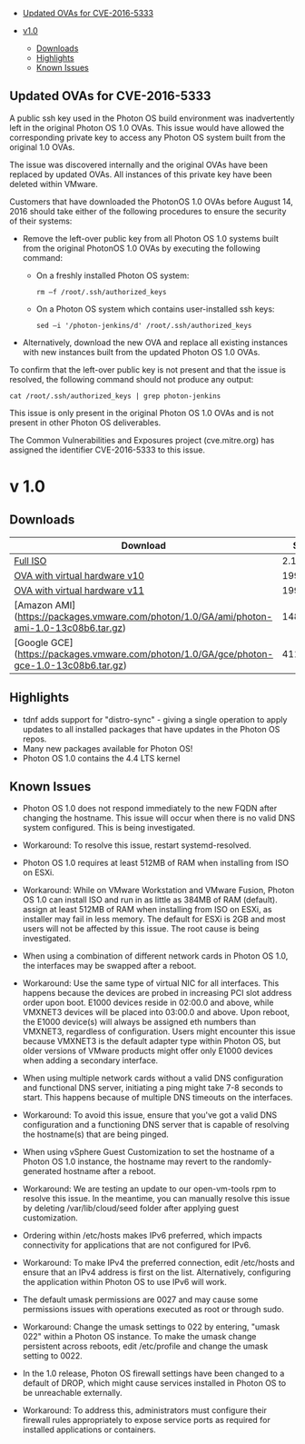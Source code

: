- [Updated OVAs for CVE-2016-5333](#updated-ovas-for-CVE20165333)

- [v1.0](#v1.0)
  - [Downloads](#downloads)
  - [Highlights](#highlights)
  - [Known Issues](#known-issues)
  
## Updated OVAs for CVE-2016-5333

A public ssh key used in the Photon OS build environment was inadvertently left in the original Photon OS 1.0 OVAs. 
This issue would have allowed the corresponding private key to access any Photon OS system built from the original 1.0 OVAs.

The issue was discovered internally and the original OVAs have been replaced by updated OVAs. All instances of this private key have been deleted within VMware. 
 
Customers that have downloaded the PhotonOS 1.0 OVAs before August 14, 2016 should take either of the following procedures to ensure the security of their systems:

- Remove the left-over public key from all Photon OS 1.0 systems built from the original PhotonOS 1.0 OVAs by executing the following command:
  - On a freshly installed Photon OS system: 
  
    ```rm –f /root/.ssh/authorized_keys```
  - On a Photon OS system which contains user-installed ssh keys: 
  
    ```sed –i '/photon-jenkins/d' /root/.ssh/authorized_keys```
- Alternatively, download the new OVA and replace all existing instances with new instances built from the updated Photon OS 1.0 OVAs.
 
To confirm that the left-over public key is not present and that the issue is resolved, the following command should not produce any output:

  ```cat /root/.ssh/authorized_keys | grep photon-jenkins```

This issue is only present in the original Photon OS 1.0 OVAs and is not present in other Photon OS deliverables.

The Common Vulnerabilities and Exposures project (cve.mitre.org) has assigned the identifier CVE-2016-5333 to this issue.

# v 1.0

## Downloads
| Download | Size | sha1 checksum | md5 checksum |
| --- | --- | --- | --- |
| [Full ISO](https://packages.vmware.com/photon/1.0/GA/iso/photon-1.0-13c08b6.iso) | 2.1GB | a3acb6922c93e2b0cdc186abd5352bb0e61b986b | 60225fb97e6a702864795743db197335 |
| [OVA with virtual hardware v10](https://packages.vmware.com/photon/1.0/GA/ova/photon-custom-hw10-1.0-13c08b6.ova) | 199.8MB | 91760496427b277942fb9492fd48938cfc374edd | d8d02667a869c973ef7aa5c25d207748 |
| [OVA with virtual hardware v11](https://packages.vmware.com/photon/1.0/GA/ova/photon-custom-hw11-1.0-13c08b6.ova) | 199.8MB | 2cd6e4ff31f901f1b97aca279404d7ddaf42f44d | d30309abb4bec167d8c79daee6045dd4 |
| [Amazon AMI] (https://packages.vmware.com/photon/1.0/GA/ami/photon-ami-1.0-13c08b6.tar.gz) | 148.5MB | e111281baabe82beaafcb6a3e17e6aec86c4acf6 | 0d2b86deca6d29323dc4877cf05c6bcc |
| [Google GCE] (https://packages.vmware.com/photon/1.0/GA/gce/photon-gce-1.0-13c08b6.tar.gz) | 411.7MB | 6d0e6f52379fedeb22b744aabaf681e8cc5e4fbe | af9d0e8e44c4d0a031b694885acde540 |

## Highlights
- tdnf adds support for "distro-sync" - giving a single operation to apply updates to all installed packages that have updates in the Photon OS repos.
- Many new packages available for Photon OS!
- Photon OS 1.0 contains the 4.4 LTS kernel

## Known Issues

- Photon OS 1.0 does not respond immediately to the new FQDN after changing the hostname. This issue will occur when there is no valid DNS system configured. This is being investigated.
 - Workaround: To resolve this issue, restart systemd-resolved.

- Photon OS 1.0 requires at least 512MB of RAM when installing from ISO on ESXi. 
 - Workaround:  While on VMware Workstation and VMware Fusion, Photon OS 1.0 can install ISO and run in as little as 384MB of RAM (default). assign at least 512MB of RAM when installing from ISO on ESXi, as installer may fail in less memory. The default for ESXi is 2GB and most users will not be affected by this issue. The root cause is being investigated.

- When using a combination of different network cards in Photon OS 1.0, the interfaces may be swapped after a reboot. 
 - Workaround: Use the same type of virtual NIC for all interfaces. This happens because the devices are probed in increasing PCI slot address order upon boot. E1000 devices reside in 02:00.0 and above, while VMXNET3 devices will be placed into 03:00.0 and above. Upon reboot, the E1000 device(s) will always be assigned eth numbers than VMXNET3, regardless of configuration. Users might encounter this issue because VMXNET3 is the default adapter type within Photon OS, but older versions of VMware products might offer only E1000 devices when adding a secondary interface.

- When using multiple network cards without a valid DNS configuration and functional DNS server, initiating a ping might take 7-8 seconds to start. This happens because of multiple DNS timeouts on the interfaces.
 - Workaround: To avoid this issue, ensure that you've got a valid DNS configuration and a functioning DNS server that is capable of resolving the hostname(s) that are being pinged. 

- When using vSphere Guest Customization to set the hostname of a Photon OS 1.0 instance, the hostname may revert to the randomly-generated hostname after a reboot. 
 - Workaround: We are testing an update to our open-vm-tools rpm to resolve this issue. In the meantime, you can manually resolve this issue by deleting /var/lib/cloud/seed folder after applying guest customization. 

- Ordering within /etc/hosts makes IPv6 preferred, which impacts connectivity for applications that are not configured for IPv6.
 - Workaround: To make IPv4 the preferred connection, edit /etc/hosts and ensure that an IPv4 address is first on the list. Alternatively, configuring the application within Photon OS to use IPv6 will work. 

- The default umask permissions are 0027 and may cause some permissions issues with operations executed as root or through sudo.
 - Workaround: Change the umask settings to 022 by entering, "umask 022" within a Photon OS instance. To make the umask change persistent across reboots, edit /etc/profile and change the umask setting to 0022. 

- In the 1.0 release, Photon OS firewall settings have been changed to a default of DROP, which might cause services installed in Photon OS to be unreachable externally.
 - Workaround: To address this, administrators must configure their firewall rules appropriately to expose service ports as required for installed applications or containers. 
